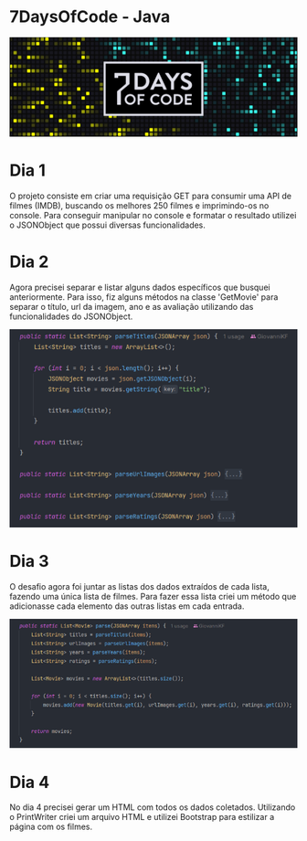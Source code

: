 # 7DaysOfCode - Java
![Logo 7DaysOfCode](/img/7days_of_code.png)

# Dia 1
O projeto consiste em criar uma requisição GET para consumir uma API de filmes (IMDB), buscando os melhores 250 filmes e imprimindo-os no console.
Para conseguir manipular no console e formatar o resultado utilizei o JSONObject que possui diversas funcionalidades.

# Dia 2
Agora precisei separar e listar alguns dados específicos que busquei anteriormente.
Para isso, fiz alguns métodos na classe 'GetMovie' para separar o título, url da imagem, ano e as avaliação utilizando das funcionalidades do JSONObject.

![Print 1 - Métodos criados no dia 2](/img/print1.png)

# Dia 3
O desafio agora foi juntar as listas dos dados extraídos de cada lista, fazendo uma única lista de filmes.
Para fazer essa lista criei um método que adicionasse cada elemento das outras listas em cada entrada.

![Print 2 - Método criado no dia 3](/img/print2.png)

# Dia 4
No dia 4 precisei gerar um HTML com todos os dados coletados.
Utilizando o PrintWriter criei um arquivo HTML e utilizei Bootstrap para estilizar a página com os filmes.
